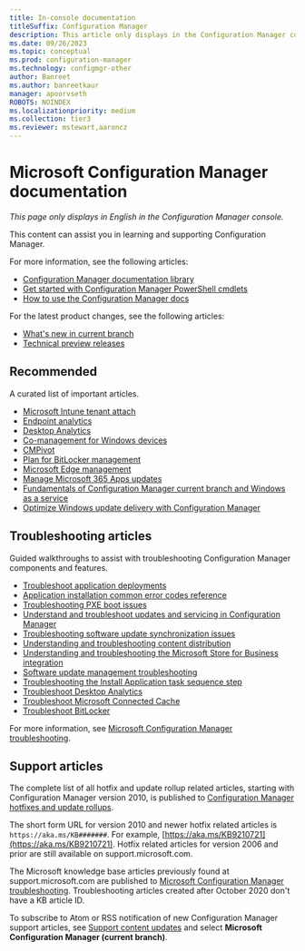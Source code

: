 ```yaml
---
title: In-console documentation
titleSuffix: Configuration Manager
description: This article only displays in the Configuration Manager console.
ms.date: 09/26/2023
ms.topic: conceptual
ms.prod: configuration-manager
ms.technology: configmgr-other
author: Banreet
ms.author: banreetkaur
manager: apoorvseth
ROBOTS: NOINDEX
ms.localizationpriority: medium
ms.collection: tier3
ms.reviewer: mstewart,aaroncz 
---
```


<!-- 
- Feature 1357546
- This page displays in-console, under the Community workspace, Documentation node.
- Don't use any relative links; must be full  and language neutral

All learn.microsoft.com links should include `?WT.mc_id=configmgr-console` campaign ID at the end for tracking links from the console.
-->

# Microsoft Configuration Manager documentation

*This page only displays in English in the Configuration Manager console.*

This content can assist you in learning and supporting Configuration Manager.

For more information, see the following articles: <!--URLs MUST BE ABSOLUTE LINKS-->

- [Configuration Manager documentation library](https://learn.microsoft.com/mem/configmgr?WT.mc_id=configmgr-console)
- [Get started with Configuration Manager PowerShell cmdlets](https://learn.microsoft.com/powershell/sccm/overview?WT.mc_id=configmgr-console)
- [How to use the Configuration Manager docs](https://learn.microsoft.com/mem/use-docs?WT.mc_id=configmgr-console)

For the latest product changes, see the following articles:<!-- 8625956 -->

- [What's new in current branch](https://learn.microsoft.com/mem/configmgr/core/plan-design/changes/whats-new-incremental-versions#whats-new-in-configuration-manager-incremental-versions?WT.mc_id=configmgr-console)
- [Technical preview releases](https://learn.microsoft.com/mem/configmgr/core/get-started/technical-preview?WT.mc_id=configmgr-console)

## Recommended

A curated list of important articles.  <!--URLs MUST BE ABSOLUTE LINKS-->

- [Microsoft Intune tenant attach](https://learn.microsoft.com/mem/configmgr/tenant-attach?WT.mc_id=configmgr-console)
- [Endpoint analytics](https://learn.microsoft.com/mem/analytics/?WT.mc_id=configmgr-console)
- [Desktop Analytics](https://learn.microsoft.com/mem/configmgr/desktop-analytics/?WT.mc_id=configmgr-console)
- [Co-management for Windows devices](https://learn.microsoft.com/mem/configmgr/comanage/?WT.mc_id=configmgr-console)
- [CMPivot](https://learn.microsoft.com/mem/configmgr/core/servers/manage/cmpivot?WT.mc_id=configmgr-console)
- [Plan for BitLocker management](https://learn.microsoft.com/mem/configmgr/protect/plan-design/bitlocker-management?WT.mc_id=configmgr-console)
- [Microsoft Edge management](https://learn.microsoft.com/mem/configmgr/apps/deploy-use/deploy-edge?WT.mc_id=configmgr-console)
- [Manage Microsoft 365 Apps updates](https://learn.microsoft.com/mem/configmgr/sum/deploy-use/manage-office-365-proplus-updates?WT.mc_id=configmgr-console)
- [Fundamentals of Configuration Manager current branch and Windows as a service](https://learn.microsoft.com/mem/configmgr/core/understand/configuration-manager-and-windows-as-service?WT.mc_id=configmgr-console)
- [Optimize Windows update delivery with Configuration Manager](https://learn.microsoft.com/mem/configmgr/sum/deploy-use/optimize-windows-10-update-delivery?WT.mc_id=configmgr-console)

## Troubleshooting articles

Guided walkthroughs to assist with troubleshooting Configuration Manager components and features. <!--URLs MUST BE ABSOLUTE LINKS-->

- [Troubleshoot application deployments](https://learn.microsoft.com/mem/configmgr/apps/understand/app-deployment-technical-reference?WT.mc_id=configmgr-console)
- [Application installation common error codes reference](https://learn.microsoft.com/mem/configmgr/tenant-attach/app-install-error-reference?WT.mc_id=configmgr-console)
- [Troubleshooting PXE boot issues](https://learn.microsoft.com/troubleshoot/mem/configmgr/troubleshoot-pxe-boot-issues?WT.mc_id=configmgr-console)
- [Understand and troubleshoot updates and servicing in Configuration Manager](https://learn.microsoft.com/troubleshoot/mem/configmgr/understand-troubleshoot-updates-servicing?WT.mc_id=configmgr-console)
- [Troubleshooting software update synchronization issues](https://learn.microsoft.com/troubleshoot/mem/configmgr/troubleshoot-software-update-synchronization?WT.mc_id=configmgr-console)
- [Understanding and troubleshooting content distribution](https://learn.microsoft.com/troubleshoot/mem/configmgr/content-distribution-introduction?WT.mc_id=configmgr-console)
- [Understanding and troubleshooting the Microsoft Store for Business integration](https://learn.microsoft.com/mem/configmgr/apps/deploy-use/troubleshoot-microsoft-store-for-business-integration?WT.mc_id=configmgr-console?WT.mc_id=configmgr-console)
- [Software update management troubleshooting](https://learn.microsoft.com/troubleshoot/mem/configmgr/troubleshoot-software-update-management?WT.mc_id=configmgr-console)
- [Troubleshooting the Install Application task sequence step](https://learn.microsoft.com/troubleshoot/mem/configmgr/troubleshoot-install-application-step?WT.mc_id=configmgr-console)
- [Troubleshoot Desktop Analytics](https://learn.microsoft.com/mem/configmgr/desktop-analytics/troubleshooting?WT.mc_id=configmgr-console)
- [Troubleshoot Microsoft Connected Cache](https://learn.microsoft.com/mem/configmgr/core/servers/deploy/configure/troubleshoot-microsoft-connected-cache?WT.mc_id=configmgr-console)
- [Troubleshoot BitLocker](https://learn.microsoft.com/mem/configmgr/protect/tech-ref/bitlocker/troubleshoot?WT.mc_id=configmgr-console)

For more information, see [Microsoft Configuration Manager troubleshooting](https://learn.microsoft.com/troubleshoot/mem/configmgr/welcome-configuration-manager?WT.mc_id=configmgr-console).

## Support articles

The complete list of all hotfix and update rollup related articles, starting with Configuration Manager version 2010, is published to [Configuration Manager hotfixes and update rollups](https://learn.microsoft.com/mem/configmgr/hotfix?WT.mc_id=configmgr-console).

The short form URL for version 2010 and newer hotfix related articles is `https://aka.ms/KB#######`. For example, [https://aka.ms/KB9210721](https://aka.ms/KB9210721).
Hotfix related articles for version 2006 and prior are still available on support.microsoft.com.

The Microsoft knowledge base articles previously found at support.microsoft.com are published to [Microsoft Configuration Manager troubleshooting](https://learn.microsoft.com/troubleshoot/mem/configmgr/welcome-configuration-manager?WT.mc_id=configmgr-console). Troubleshooting articles created after October 2020 don't have a KB article ID.

To subscribe to Atom or RSS notification of new Configuration Manager support articles, see [Support content updates](https://support.microsoft.com/help/4089498/) and select **Microsoft Configuration Manager (current branch)**.
